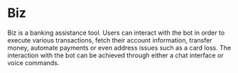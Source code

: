 # Biz

Biz is a banking assistance tool. Users can interact with the bot in order to execute various transactions, fetch their account information, transfer money, automate payments or even address issues such as a card loss. The interaction with the bot can be achieved through either a chat interface or voice commands.
